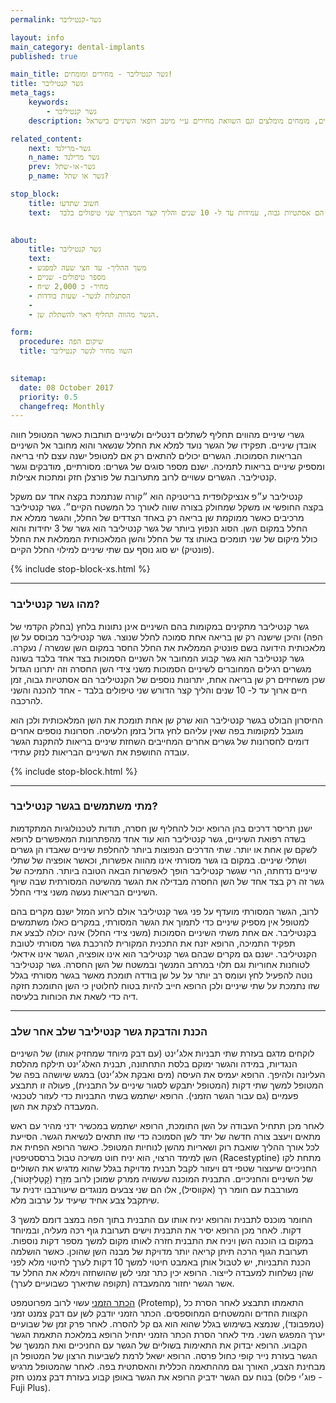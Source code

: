 ```yaml
---
permalink: גשר-קנטיליבר

layout: info
main_category: dental-implants
published: true

main_title: גשר קנטיליבר - מחירים ומומחים!
title: גשר קנטיליבר
meta_tags:
    keywords:
        - גשר קנטיליבר
    description: גשר קנטיליבר - מהוא גשר קנטיליבר, מתי משתמשים בו ואיך מתקינים אותו? מחירון טיפולי שיניים, מומחים מומלצים וגם השוואת מחירים ע״י מיטב רופאי השיניים בישראל.

related_content:
    next: גשר-מרילנד
    n_name: גשר מרילנד
    prev: גשר-או-שתל
    p_name: גשר או שתל?

stop_block: 
    title: חשוב שתדעו
    text:  היתרון הגדול בגשר מסוג קנטיליבר הוא השחזה של שן בריאה אחת, הווה אומר לא צריך לפגוע בשן סמוכה (השחזת השן הבריאה) לחלל שנוצר על כל המשתמע מכך. יתרונות נוספים של הגשר הם אסתטיות גבוה, עמידות עד ל- 10 שנים והליך קצר המצריך שני טיפולים בלבד.
    

about:
    title: גשר קנטיליבר
    text: 
    - משך ההליך- עד חצי שעה למפגש
    - מספר טיפולים- שניים
    - מחיר- כ 2,000 ש״ח
    - הסתגלות לגשר- שעות בודדות
    - 
    - הגשר מהווה תחליף ראוי להשתלת שן.

form:
  procedure: שיקום הפה
  title: השוו מחיר לגשר קנטיליבר

  
sitemap: 
  date: 08 October 2017
  priority: 0.5
  changefreq: Monthly
---
```


גשרי שיניים מהווים תחליף לשתלים דנטליים ולשיניים תותבות כאשר המטופל חווה אובדן שיניים. תפקידו של הגשר נועד למלא את החלל שנשאר והוא מחובר אל השיניים הבריאות הסמוכות. הגשרים יכולים להתאים רק אם למטופל ישנה עצם לחי בריאה ומספיק שיניים בריאות לתמיכה. ישנם מספר סוגים של גשרים: מסורתיים, מודבקים וגשר קנטיליבר. הגשרים עשויים לרוב מתערובת של פורצלן חזק ומתכות אצילות. 

קנטיליבר ע״פ אנציקלופדית בריטניקה הוא ״קורה שנתמכת בקצה אחד עם משקל בקצה החופשי או משקל שמחולק בצורה שווה לאורך כל המשטח הקיים״. גשר קנטיליבר מרכיבים כאשר ממוקמת שן בריאה רק באחד הצדדים של החלל, והגשר ממלא את החלל במקום השן. הסוג הנפוץ ביותר של גשר קנטיליבר הוא גשר של 3 יחידות והוא כולל מיקום של שני תומכים באותו צד של החלל והשן המלאכותית הממלאת את החלל (פונטיק) יש סוג נוסף עם שתי שיניים למילוי החלל הקיים.  

 {% include stop-block-xs.html %}  

- - - - - -

###  מהו גשר קנטיליבר?

גשר קנטיליבר מתקינים במקומות בהם השיניים אינן נתונות בלחץ (בחלק הקדמי של הפה) והיכן שישנה רק שן בריאה אחת סמוכה לחלל שנוצר. גשר קנטיליבר מבוסס על שן מלאכותית הידועה בשם פונטיק הממלאת את החלל החסר במקום השן שנשרה / נעקרה. גשר קנטיליבר הוא גשר קבוע המחובר אל השניים הסמוכות בצד אחד בלבד בשונה מגשרים רגילים המחוברים לשיניים הסמוכות משני צידי השן החסרה וזה יתרונו הגדול שכן משחיזים רק שן בריאה אחת, יתרונות נוספים של הקנטיליבר הם אסתטיות גבוה, זמן חיים ארוך עד ל- 10 שנים והליך קצר הדורש שני טיפולים בלבד - אחד להכנה והשני להרכבה. 

החיסרון הבולט בגשר קנטיליבר הוא שרק שן אחת תומכת את השן המלאכותית ולכן הוא מוגבל למקומות בפה שאין עליהם לחץ גדול בזמן הלעיסה. חסרונות נוספים אחרים דומים לחסרונות של גשרים אחרים המחייבים השחזת שיניים בריאות להתקנת הגשר עובדה החושפת את השיניים הבריאות לנזק עתידי. 

 {% include stop-block.html %}  

- - - - - -

###  מתי משתמשים בגשר קנטיליבר?

ישנן תריסר דרכים בהן הרופא יכול להחליף שן חסרה, תודות לטכנולוגיות המתקדמות בשדה רפואת השיניים, גשר קנטיליבר הוא עוד אחד מהפתרונות המאפשרים לרופא לשקם שן אחת או יותר. שתי הדרכים הנפוצות ביותר להחלפת שיניים שאבדו הן גשרים ושתלי שיניים. במקום בו גשר מסורתי אינו מהווה אפשרות, וכאשר אופציה של שתלי שיניים נדחתה, הרי שגשר קנטיליבר הופך לאפשרות הבאה הטובה ביותר. התמיכה של גשר זה רק בצד אחד של השן החסרה מבדילה את הגשר מהשיטה המסורתית שבה שיוף השיניים הבריאות נעשה משני צידי החלל. 

לרוב, הגשר המסורתי מועדף על פני גשר קנטיליבר אולם לרוע המזל ישנם מקרים בהם למטופל אין מספיק שיניים כדי לתמוך את הגשר המסורתי, במקרים כאלו משתמשים בקנטיליבר. אם אחת משתי השיניים הסמוכות (משני צידי החלל) אינה יכולה לבצע את תפקיד התמיכה, הרופא יזנח את התכנית המקורית להרכבת גשר מסורתי לטובת הקנטיליבר. ישנם גם מקרים שבהם גשר קנטיליבר הוא אינו אופציה, הגשר אינו אידאלי לטוחנות אחוריות וגם תלוי במרחב המנשך ובמשטח של השן החסרה. גשר קנטיליבר נוטה להפעיל לחץ ועומס רב יותר על על שן בודדה תומכת מאשר בגשר מסורתי בגלל שזו נתמכת על שתי שיניים ולכן הרופא חייב להיות בטוח לחלוטין כי השן התומכת חזקה דיה כדי לשאת את הכוחות בלעיסה.
- - - - - -

###  הכנת והדבקת גשר קנטיליבר שלב אחר שלב

לוקחים מדגם בעזרת שתי תבניות אלג׳ינט (עם דבק מיוחד שמחזיק אותו) של השיניים הנגדיות, במידה והגשר ימוקם בלסת התחתונה, תבנית האלג׳ינט תילקח מהלסת העליונה ולהיפך. הרופא יעמיס את העיסה (מים ואבקת אלג׳ינט) במגש שיושהה בפה של המטופל למשך שתי דקות (המטופל יתבקש לסגור שיניים על התבנית), פעולה זו תתבצע פעמיים (גם עבור הגשר הזמני). הרופא ישתמש בשתי התבניות כדי לעזור לטכנאי המעבדה לצקת את השן. 

לאחר מכן תתחיל העבודה על השן התומכת, הרופא ישתמש במכשיר ידני מהיר עם ראש מתאים ויעצב צורה חדשה של יתד לשן הסמוכה כדי שזו תתאים לנשיאת הגשר. הסייעת לכל אורך ההליך שואבת רוק ושאריות מהשן לנוחיות המטופל. כאשר הרופא הפחית את השן למימד הרצוי, הוא יניח חוט משיכה טבול ברססטיפטין (Racestyptine) מתחת לקו החניכיים שיעצור שטפי דם ויעזור לקבל תבנית מדויקת בגלל שהוא מדגיש את השוליים של השיניים והחניכיים. התבנית המוכנה שעשויה ממרק שמוכן לרוב מזָרָז (קָטָלִיזָטוֹר), מעורבבת עם חומר רך (אקווסיל), אלו הם שני צבעים מנוגדים שיעורבבו ידנית עד שיתקבל צבע אחיד שיעיד על ערבוב מלא. 

החומר מוכנס לתבנית והרופא יניח אותו עם התבנית בתוך הפה במצב דומם למשך 3 דקות. לאחר מכן הרופא יסיר את התבנית וישים תערובת גוף רכה מעליה, ובמיוחד במקום בו הוכנה השן ויניח את התבנית חזרה לאותו מקום למשך מספר דקות נוספות. תערובת הגוף הרכה תיתן קריאה יותר מדויקת של מבנה השן שהוכן. כאשר הושלמה הכנת התבניות, יש לטבול אותן באמבט חיטוי למשך 10 דקות לערך לחיטוי מלא לפני שהן נשלחות למעבדה לייצור. הרופא יכין כתר זמני לשן שהושחזה וימלא את החלל עד אשר הגשר יחזור מהמעבדה (תקופה שתיארך כשבועיים לערך). 

[הכתר הזמני](/כתר-זמני) עשוי לרוב מפרוטמפט (Protemp), התאמתו תתבצע לאחר הסרת כל הקצוות החדים והמשטחים המחוספסים. הכתר הזמני יודבק לשן עם דבק צמנט זמני (טמפבונד), שנמצא בשימוש בגלל שהוא הוא גם קל להסרה. לאחר פרק זמן של שבועיים יערך המפגש השני. מיד לאחר הסרת הכתר הזמני יתחיל הרופא במלאכת התאמת הגשר הקבוע. הרופא יבדוק את התאימות בשוליים של הגשר עם החניכיים ואת המנשך של הגשר בעזרת נייר קופי כחול פרסה. הרופא ישאל לרמת לשביעות הרצון של המטופל הן מבחינת הצבע, האורך וגם מההתאמה הכללית והאסתטית בפה. לאחר שהמטופל מרגיש בנוח עם הגשר ידביק הרופא את הגשר באופן קבוע בעזרת דבק צמנט חזק (פוג׳י פלוס - Fuji Plus). 